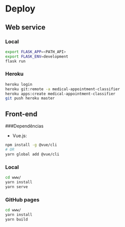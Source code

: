 # Deploy
## Web service

### Local

```bash
export FLASK_APP=<PATH_API>
export FLASK_ENV=development
flask run
```  

### Heroku

```bash
heroku login
heroku git:remote -a medical-appointment-classifier
heroku apps:create medical-appointment-classifier
git push heroku master
```  

## Front-end

###Dependências
- Vue.js:
```bash
npm install -g @vue/cli
# OR
yarn global add @vue/cli
```  

### Local
```bash
cd www/
yarn install
yarn serve
```  

### GitHub pages
```bash
cd www/
yarn install
yarn build
```  
